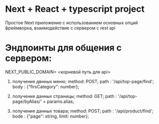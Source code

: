 # Next + React + typescript project

Простое Next приложение с использованием основных опций фреймворка, взаимодействие с сервером с rest api

# Эндпоинты для общения с сервером:

NEXT_PUBLIC_DOMAIN= <корневой путь для api>

1.  получение двнных меню;
    method: POST;
    path : '/api/top-page/find';
    body : {"firsCategory": number};

2.  получение данных страницы;
    method: GET;
    path : '/api/top-page/byAlias/' + params.alias;

3.  получение данных товара;
    method: POST;
    path : '/api/product/find';
    bode : {"page": string, limit: number};
